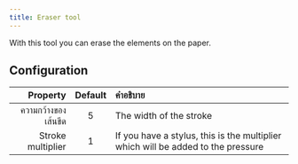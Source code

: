 ```yaml
---
title: Eraser tool
---
```


With this tool you can erase the elements on the paper.

## Configuration

|            Property | Default | คำอธิบาย                                                                         |
| ------------------: | :-----: | :------------------------------------------------------------------------------- |
| ความกว้างของเส้นขีด |    5    | The width of the stroke                                                          |
|   Stroke multiplier |    1    | If you have a stylus, this is the multiplier which will be added to the pressure |
